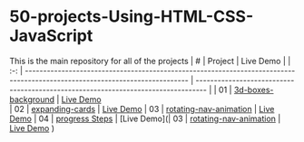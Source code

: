 # 50-projects-Using-HTML-CSS-JavaScript


This is the main repository for all of the projects
|  #  | Project                                                                                                                     | Live Demo                                                                         |
| :-: | --------------------------------------------------------------------------------------------------------------------------- | --------------------------------------------------------------------------------- |
| 01  | [3d-boxes-background](https://github.com/sonaliphayde12/50-projects-Using-HTML-CSS-JS/tree/main/3d-boxes-background)                           | [Live Demo](https://sonaliphayde12.github.io/50-projects-Using-HTML-CSS-JS/3d-boxes-background/index.html)      
| 02  | [expanding-cards](https://github.com/sonaliphayde12/50-projects-Using-HTML-CSS-JS/tree/main/expanding-cards)                               | [Live Demo](https://sonaliphayde12.github.io/50-projects-Using-HTML-CSS-JS/expanding-cards/index.html) 
| 03  | [rotating-nav-animation](https://github.com/sonaliphayde12/50-projects-Using-HTML-CSS-JS/tree/main/rotating-nav-animation)                               | [Live Demo](https://sonaliphayde12.github.io/50-projects-Using-HTML-CSS-JS/rotating-nav-animation/index.html) 
| 04  | [progress Steps](https://github.com/sonaliphayde12/50-projects-Using-HTML-CSS-JS/tree/main/rotating-nav-animation)                               | [Live Demo](| 03  | [rotating-nav-animation](https://github.com/sonaliphayde12/50-projects-Using-HTML-CSS-JS/tree/main/rotating-nav-animation)                               | [Live Demo](https://sonaliphayde12.github.io/50-projects-Using-HTML-CSS-JS/rotating-nav-animation/index.html) ) 
           
           
